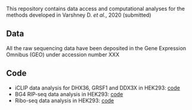 This repository contains data access and computational analyses for the methods developed in Varshney D. *et al.*, 2020 (submitted)
 
 
## Data

All the raw sequencing data have been deposited in the Gene Expression Omnibus (GEO) under accession number XXX


## Code

- iCLIP data analysis for DHX36, GRSF1 and DDX3X in HEK293: [code](iclip.md)
- BG4 RIP-seq data analysis in HEK293: [code]()
- Ribo-seq data analysis in HEK293: [code]()

